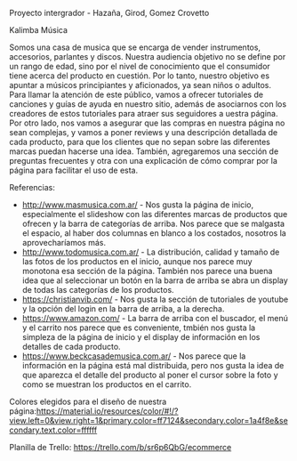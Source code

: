Proyecto intergrador - Hazaña, Girod, Gomez Crovetto

Kalimba Música 

Somos una casa de musica que se encarga de vender instrumentos, accesorios, parlantes y discos. Nuestra audiencia objetivo no se define por un rango de edad, sino por el nivel de conocimiento que el consumidor tiene acerca del producto en cuestión. Por lo tanto, nuestro objetivo es apuntar a músicos principiantes y aficionados, ya sean niños o adultos. 
Para llamar la atención de este público, vamos a ofrecer tutoriales de canciones y guías de ayuda en nuestro sitio, además de asociarnos con los creadores de estos tutoriales para atraer sus seguidores a uestra página. Por otro lado, nos vamos a asegurar que las compras en nuestra página no sean complejas, y vamos a poner reviews y una descripción detallada de cada producto, para que los clientes que no sepan sobre las diferentes marcas puedan hacerse una idea. También, agregaremos una sección de preguntas frecuentes y otra con una explicación de cómo comprar por la página para facilitar el uso de esta. 

Referencias:
- http://www.masmusica.com.ar/ - Nos gusta la página de inicio, especialmente el slideshow con las diferentes marcas de productos que ofrecen y la barra de categorías de arriba. Nos parece que se malgasta el espacio, al haber dos columnas en blanco a los costados, nosotros la aprovecharíamos más.
- http://www.todomusica.com.ar/ - La distribución, calidad y tamaño de las fotos de los productos en el inicio, aunque nos parece muy monotona esa sección de la página. También nos parece una buena idea que al seleccionar un botón en la barra de arriba se abra un display de todas las categorías de los productos.
- https://christianvib.com/ - Nos gusta la sección de tutoriales de youtube y la opción del login en la barra de arriba, a la derecha. 
- https://www.amazon.com/ - La barra de arriba con el buscador, el menú y el carrito nos parece que es conveniente, tmbién nos gusta la simpleza de la página de inicio y el display de información en los detalles de cada producto. 
- https://www.beckcasademusica.com.ar/ - Nos parece que la información en la página está mal distribuida, pero nos gusta la idea de que aparezca el detalle del producto al poner el cursor sobre la foto y como se muestran los productos en el carrito.

Colores elegidos para el diseño de nuestra página:https://material.io/resources/color/#!/?view.left=0&view.right=1&primary.color=ff7124&secondary.color=1a4f8e&secondary.text.color=ffffff

Planilla de Trello: https://trello.com/b/sr6p6QbG/ecommerce
